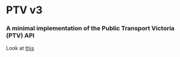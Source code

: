 # PTV v3
### A minimal implementation of the Public Transport Victoria (PTV) API
Look at [this](https://github.com/r1cc4rdo/PTV_v3/blob/main/ptvv3.py)
